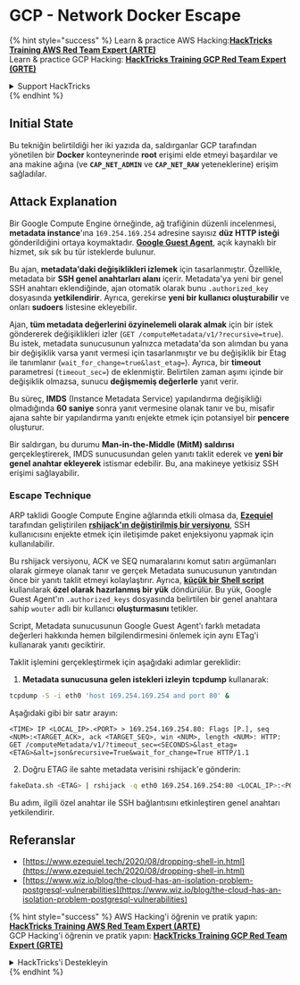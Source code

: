 # GCP - Network Docker Escape

{% hint style="success" %}
Learn & practice AWS Hacking:<img src="../../../.gitbook/assets/image (1) (1) (1) (1).png" alt="" data-size="line">[**HackTricks Training AWS Red Team Expert (ARTE)**](https://training.hacktricks.xyz/courses/arte)<img src="../../../.gitbook/assets/image (1) (1) (1) (1).png" alt="" data-size="line">\
Learn & practice GCP Hacking: <img src="../../../.gitbook/assets/image (2) (1).png" alt="" data-size="line">[**HackTricks Training GCP Red Team Expert (GRTE)**<img src="../../../.gitbook/assets/image (2) (1).png" alt="" data-size="line">](https://training.hacktricks.xyz/courses/grte)

<details>

<summary>Support HackTricks</summary>

* Check the [**subscription plans**](https://github.com/sponsors/carlospolop)!
* **Join the** 💬 [**Discord group**](https://discord.gg/hRep4RUj7f) or the [**telegram group**](https://t.me/peass) or **follow** us on **Twitter** 🐦 [**@hacktricks\_live**](https://twitter.com/hacktricks_live)**.**
* **Share hacking tricks by submitting PRs to the** [**HackTricks**](https://github.com/carlospolop/hacktricks) and [**HackTricks Cloud**](https://github.com/carlospolop/hacktricks-cloud) github repos.

</details>
{% endhint %}

## Initial State

Bu tekniğin belirtildiği her iki yazıda da, saldırganlar GCP tarafından yönetilen bir **Docker** konteynerinde **root** erişimi elde etmeyi başardılar ve ana makine ağına (ve **`CAP_NET_ADMIN`** ve **`CAP_NET_RAW`** yeteneklerine) erişim sağladılar.

## Attack Explanation

Bir Google Compute Engine örneğinde, ağ trafiğinin düzenli incelenmesi, **metadata instance**'ına `169.254.169.254` adresine sayısız **düz HTTP isteği** gönderildiğini ortaya koymaktadır. [**Google Guest Agent**](https://github.com/GoogleCloudPlatform/guest-agent), açık kaynaklı bir hizmet, sık sık bu tür isteklerde bulunur.

Bu ajan, **metadata'daki değişiklikleri izlemek** için tasarlanmıştır. Özellikle, metadata bir **SSH genel anahtarları alanı** içerir. Metadata'ya yeni bir genel SSH anahtarı eklendiğinde, ajan otomatik olarak bunu `.authorized_key` dosyasında **yetkilendirir**. Ayrıca, gerekirse **yeni bir kullanıcı oluşturabilir** ve onları **sudoers** listesine ekleyebilir.

Ajan, **tüm metadata değerlerini özyinelemeli olarak almak** için bir istek göndererek değişiklikleri izler (`GET /computeMetadata/v1/?recursive=true`). Bu istek, metadata sunucusunun yalnızca metadata'da son alımdan bu yana bir değişiklik varsa yanıt vermesi için tasarlanmıştır ve bu değişiklik bir Etag ile tanımlanır (`wait_for_change=true&last_etag=`). Ayrıca, bir **timeout** parametresi (`timeout_sec=`) de eklenmiştir. Belirtilen zaman aşımı içinde bir değişiklik olmazsa, sunucu **değişmemiş değerlerle** yanıt verir.

Bu süreç, **IMDS** (Instance Metadata Service) yapılandırma değişikliği olmadığında **60 saniye** sonra yanıt vermesine olanak tanır ve bu, misafir ajana sahte bir yapılandırma yanıtı enjekte etmek için potansiyel bir **pencere** oluşturur.

Bir saldırgan, bu durumu **Man-in-the-Middle (MitM) saldırısı** gerçekleştirerek, IMDS sunucusundan gelen yanıtı taklit ederek ve **yeni bir genel anahtar ekleyerek** istismar edebilir. Bu, ana makineye yetkisiz SSH erişimi sağlayabilir.

### Escape Technique

ARP taklidi Google Compute Engine ağlarında etkili olmasa da, [**Ezequiel**](https://www.ezequiel.tech/2020/08/dropping-shell-in.html) tarafından geliştirilen [**rshijack'ın değiştirilmiş bir versiyonu**](https://github.com/ezequielpereira/rshijack), SSH kullanıcısını enjekte etmek için iletişimde paket enjeksiyonu yapmak için kullanılabilir.

Bu rshijack versiyonu, ACK ve SEQ numaralarını komut satırı argümanları olarak girmeye olanak tanır ve gerçek Metadata sunucusunun yanıtından önce bir yanıtı taklit etmeyi kolaylaştırır. Ayrıca, [**küçük bir Shell script**](https://gist.github.com/ezequielpereira/914c2aae463409e785071213b059f96c#file-fakedata-sh) kullanılarak **özel olarak hazırlanmış bir yük** döndürülür. Bu yük, Google Guest Agent'ın `.authorized_keys` dosyasında belirtilen bir genel anahtara sahip `wouter` adlı bir kullanıcı **oluşturmasını** tetikler.

Script, Metadata sunucusunun Google Guest Agent'ı farklı metadata değerleri hakkında hemen bilgilendirmesini önlemek için aynı ETag'i kullanarak yanıtı geciktirir.

Taklit işlemini gerçekleştirmek için aşağıdaki adımlar gereklidir:

1. **Metadata sunucusuna gelen istekleri izleyin** **tcpdump** kullanarak:
```bash
tcpdump -S -i eth0 'host 169.254.169.254 and port 80' &
```
Aşağıdaki gibi bir satır arayın:
```
<TIME> IP <LOCAL_IP>.<PORT> > 169.254.169.254.80: Flags [P.], seq <NUM>:<TARGET_ACK>, ack <TARGET_SEQ>, win <NUM>, length <NUM>: HTTP: GET /computeMetadata/v1/?timeout_sec=<SECONDS>&last_etag=<ETAG>&alt=json&recursive=True&wait_for_change=True HTTP/1.1
```
2. Doğru ETAG ile sahte metadata verisini rshijack'e gönderin:
```bash
fakeData.sh <ETAG> | rshijack -q eth0 169.254.169.254:80 <LOCAL_IP>:<PORT> <TARGET_SEQ> <TARGET_ACK>; ssh -i id_rsa -o StrictHostKeyChecking=no wouter@localhost
```
Bu adım, ilgili özel anahtar ile SSH bağlantısını etkinleştiren genel anahtarı yetkilendirir.

## Referanslar

* [https://www.ezequiel.tech/2020/08/dropping-shell-in.html](https://www.ezequiel.tech/2020/08/dropping-shell-in.html)
* [https://www.wiz.io/blog/the-cloud-has-an-isolation-problem-postgresql-vulnerabilities](https://www.wiz.io/blog/the-cloud-has-an-isolation-problem-postgresql-vulnerabilities)

{% hint style="success" %}
AWS Hacking'i öğrenin ve pratik yapın:<img src="../../../.gitbook/assets/image (1) (1) (1) (1).png" alt="" data-size="line">[**HackTricks Training AWS Red Team Expert (ARTE)**](https://training.hacktricks.xyz/courses/arte)<img src="../../../.gitbook/assets/image (1) (1) (1) (1).png" alt="" data-size="line">\
GCP Hacking'i öğrenin ve pratik yapın: <img src="../../../.gitbook/assets/image (2) (1).png" alt="" data-size="line">[**HackTricks Training GCP Red Team Expert (GRTE)**<img src="../../../.gitbook/assets/image (2) (1).png" alt="" data-size="line">](https://training.hacktricks.xyz/courses/grte)

<details>

<summary>HackTricks'i Destekleyin</summary>

* [**abonelik planlarını**](https://github.com/sponsors/carlospolop) kontrol edin!
* **💬 [**Discord grubuna**](https://discord.gg/hRep4RUj7f) veya [**telegram grubuna**](https://t.me/peass) katılın ya da **Twitter**'da **bizi takip edin** 🐦 [**@hacktricks\_live**](https://twitter.com/hacktricks_live)**.**
* **Hacking ipuçlarını paylaşmak için** [**HackTricks**](https://github.com/carlospolop/hacktricks) ve [**HackTricks Cloud**](https://github.com/carlospolop/hacktricks-cloud) github reposuna PR gönderin.

</details>
{% endhint %}
